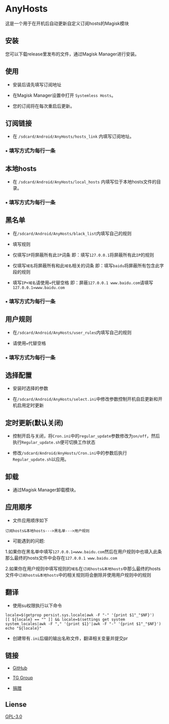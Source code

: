 # AnyHosts

这是一个用于在开机后自动更新自定义订阅hosts的Magisk模块

## 安装

您可以下载release里发布的文件，通过Magisk Manager进行安装。

## 使用

* 安装后请先填写订阅地址

* 在Magisk Manager设置中打开 `Systemless Hosts`。

* 您的订阅将在每次重启后更新。

## 订阅链接

* 在 `/sdcard/Android/AnyHosts/hosts_link` 内填写订阅地址。

### • 填写方式为每行一条

## 本地hosts

* 在 `/sdcard/Android/AnyHosts/local_hosts` 内填写位于本地hosts文件的目录。

### • 填写方式为每行一条

## 黑名单

* 在`/sdcard/Android/AnyHosts/black_list`内填写自己的规则

* 填写规则

* 仅填写`IP`将屏蔽所有此`IP`词条 即：填写`127.0.0.1`将屏蔽所有此`IP`的规则

* 仅填写`域名`将屏蔽所有和此`域名`相关的词条 即：填写`baidu`将屏蔽所有包含此字段的规则

* 填写`IP+域名`请使用`=`代替空格 即：屏蔽`127.0.0.1 www.baidu.com`请填写`127.0.0.1=www.baidu.com`

### • 填写方式为每行一条

## 用户规则

* 在`/sdcard/Android/AnyHosts/user_rules`内填写自己的规则

* 请使用`=`代替空格

### • 填写方式为每行一条

## 选择配置

* 安装时选择的参数

* 在`/sdcard/Android/AnyHosts/select.ini`中修改参数控制开机自启更新和开机启用定时更新

## 定时更新(默认关闭)

* 控制开启与关闭，将`Cron.ini`中的`regular_update`参数修改为`on/off`，然后执行`Regular_update.sh`便可切换工作状态

* 修改`/sdcard/Android/AnyHosts/Cron.ini`中的参数后执行`Regular_update.sh`以应用。

## 卸载

* 通过Magisk Manager卸载模块。

## 应用顺序

* 文件应用顺序如下
```
订阅hosts&本地hosts--->黑名单--->用户规则
```
* 可能遇到的问题:

1.如果你在黑名单中填写`127.0.0.1=www.baidu.com`然后在用户规则中也填入此条那么最终的hosts文件中会存在`127.0.0.1 www.baidu.com`

2.如果你在用户规则中填写规则的`域名`在`订阅hosts&本地hosts`中那么最终的hosts文件中`订阅hosts&本地hosts`中的相关规则将会删除并使用用户规则中的规则

## 翻译

* 使用su权限执行以下命令 
```
locale=$(getprop persist.sys.locale|awk -F "-" '{print $1"_"$NF}')
[[ ${locale} == "" ]] && locale=$(settings get system system_locales|awk -F "," '{print $1}'|awk -F "-" '{print $1"_"$NF}')
echo "${locale}"
```
* 创建带有`.ini`后缀的输出名称文件，翻译相关变量并提交pr

## 链接
* [GitHub](https://github.com/E7KMbb/AnyHosts)

* [TG Group](https://t.me/aisauceupdate)

* [捐赠](https://docs.qq.com/doc/DWVJKWVVDWURQZUZK?disableReturnList=1&_from=1)

## Liense
[GPL-3.0](https://github.com/E7KMbb/AnyHosts/LICENSE)